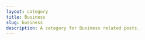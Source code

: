 ```yaml
---
layout: category
title: Business
slug: business
description: A category for Business related posts.
---
```

